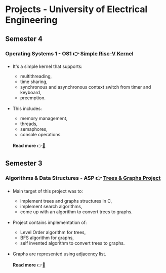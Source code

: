 # Projects - University of Electrical Engineering 

## Semester 4
### Operating Systems 1 - OS1 👉 <a href="https://github.com/matejabogdanovic/University/tree/main/Year2/Semester4/OS1/riscv-simple-kernel">Simple Risc-V Kernel</a> 
* <div>
      It's a simple kernel that supports:
      <ul>
        <li>multithreading, </li>
        <li>time sharing, </li>
        <li>synchronous and asynchronous context switch from timer and keyboard, </li>
        <li>preemption.</li>
      </ul>
    </div>
    <br>
* <div>
      This includes:
      <ul>
        <li>memory management, </li>
        <li>threads, </li>
        <li>semaphores, </li>
        <li>console operations.</li>
      </ul>
    </div>
    <br>
    <div><strong>Read more </strong>👉<a href="https://github.com/matejabogdanovic/University/blob/main/Year2/Semester4/OS1/riscv-simple-kernel/Projektni%20zadatak%202024.%20v1.0.pdf">📄</a></div>

## Semester 3
### Algorithms & Data Structures - ASP 👉 <a href="https://github.com/matejabogdanovic/University/tree/main/Year2/Semester3/ASP/Trees%20and%20Graphs">Trees & Graphs Project</a>
* <div>
      Main target of this project was to:
      <ul>
        <li>implement trees and graphs structures in C, </li>
        <li>implement search algorithms, </li>
         <li>come up with an algorithm to convert trees to graphs. </li>
      </ul> 
    </div>
    <br>
* <div>
      Project contains implementation of:
      <ul>
        <li>Level Order algorithm for trees, </li>
        <li>BFS algorithm for graphs, </li>
        <li>self invented algorithm to convert trees to graphs. </li>
      </ul> 
    </div>
    <br>
*   <div>Graphs are represented using adjacency list. </div>
    <br>
    <div><strong>Read more </strong>👉<a href="https://github.com/matejabogdanovic/University/blob/main/Year2/Semester3/ASP/Trees%20and%20Graphs/13E112ASP_DZ_2324.pdf">📄</a></div>
